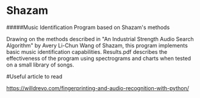 Shazam 
======

#####Music Identification Program based on Shazam's methods


Drawing on the methods described in "An Industrial Strength Audio Search Algorithm" by Avery Li-Chun Wang of Shazam, this program implements basic music identification capabilities. Results.pdf describes the effectiveness of the program using spectrograms and charts when tested on a small library of songs.

#Useful article to read

https://willdrevo.com/fingerprinting-and-audio-recognition-with-python/
